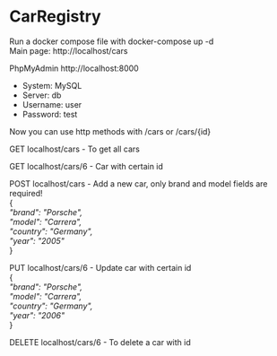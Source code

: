 # CarRegistry

Run a docker compose file with docker-compose up -d  
Main page: http://localhost/cars

PhpMyAdmin http://localhost:8000

- System: MySQL  
- Server: db  
- Username: user
- Password: test

Now you can use http methods with /cars or /cars/{id}

GET localhost/cars - To get all cars  

GET localhost/cars/6 - Car with certain id  

POST localhost/cars - Add a new car, only brand and model fields are required!  
{  
       _"brand": "Porsche",  
        "model": "Carrera",  
        "country": "Germany",  
        "year": "2005"_  
}  
  
PUT localhost/cars/6 - Update car with certain id  
{  
        _"brand": "Porsche",  
        "model": "Carrera",  
        "country": "Germany",  
        "year": "2006"_  
}  
    
DELETE localhost/cars/6 - To delete a car with id  
